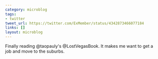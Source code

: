 ```yaml
---
category: microblog
tags:
- twitter
tweet_url: https://twitter.com/ExMember/status/4342873466077184
links: []
layout: microblog
---
```

Finally reading @taopauly's @LostVegasBook. It makes me want to get a job and move to the suburbs.

